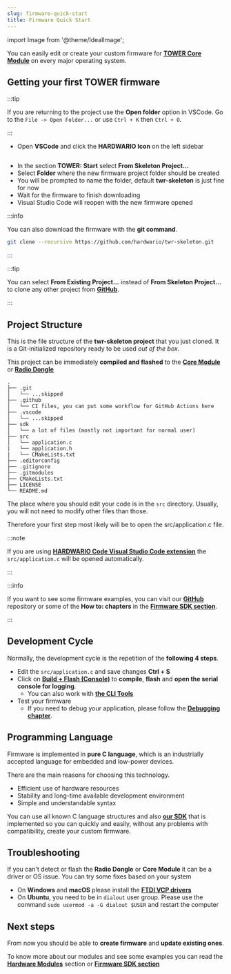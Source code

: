 ```yaml
---
slug: firmware-quick-start
title: Firmware Quick Start
---
```

import Image from '@theme/IdealImage';

You can easily edit or create your custom firmware for [**TOWER Core Module**](../hardware-modules/about-core-module.md) on every major operating system.

## Getting your first TOWER firmware

:::tip

If you are returning to the project use the **Open folder** option in VSCode. Go to the `File -> Open Folder...` or use `Ctrl + K` then `Ctrl + O`.

:::

- Open **VSCode** and click the **HARDWARIO Icon** on the left sidebar

<div class="container">
  <div class="row">
    <div class="col col--6">
      <div><Image img={require('./hardwario-code-sidebar-icon.png')}/></div>
    </div>
    <div class="col col--4">
    </div>
  </div>
</div>

- In the section **TOWER: Start** select **From Skeleton Project...**
- Select **Folder** where the new firmware project folder should be created
- You will be prompted to name the folder, default **twr-skeleton** is just fine for now
- Wait for the firmware to finish downloading
- Visual Studio Code will reopen with the new firmware opened

:::info

You can also download the firmware with the **git command**.

```bash
git clone --recursive https://github.com/hardwario/twr-skeleton.git
```

:::

:::tip

You can select **From Existing Project...** instead of **From Skeleton Project...** to clone any other project from [**GitHub**](https://github.com/hardwario).

:::

## Project Structure

This is the file structure of the **twr-skeleton project** that you just cloned. It is a Git-initialized repository ready to be used *out of the box*.

This project can be immediately **compiled and flashed** to the [**Core Module**](../hardware-modules/about-core-module.md) or [**Radio Dongle**](../hardware-modules/about-core-module.md)

```
.
├── .git
│   └── ...skipped
├── .github
│   └── CI files, you can put some workflow for GitHub Actions here
├── .vscode
│   └── ...skipped
├── sdk
│   └── a lot of files (mostly not important for normal user)
├── src
│   └── application.c
|   └── application.h
|   └── CMakeLists.txt
├── .editorconfig
├── .gitignore
├── .gitmodules
├── CMakeLists.txt
├── LICENSE
└── README.md
```

The place where you should edit your code is in the `src` directory.
Usually, you will not need to modify other files than those.

Therefore your first step most likely will be to open the src/application.c file.

:::note

If you are using [**HARDWARIO Code Visual Studio Code extension**](./about-hardwario-code.md) the `src/application.c` will be opened automatically.

:::

:::info

If you want to see some firmware examples, you can visit our [**GitHub**](https://github.com/hardwario) repository or some of the **How to: chapters** in the [**Firmware SDK section**](../firmware-sdk/index.md).

:::

## Development Cycle

Normally, the development cycle is the repetition of the **following 4 steps**.

- Edit the `src/application.c` and save changes **Ctrl + S**
- Click on [**Build + Flash (Console)**](./hardwario-extension-tutorial.md#build--flash-console) to **compile**, **flash** and **open the serial console for logging**.
  - You can also work with [**the CLI Tools**](./development-with-cli-tools.md)
- Test your firmware
  - If you need to debug your application, please follow the [**Debugging chapter**](./firmware-debugging.md).

## Programming Language

Firmware is implemented in **pure C language**, which is an industrially accepted language for embedded and low-power devices.

There are the main reasons for choosing this technology.

- Efficient use of hardware resources
- Stability and long-time available development environment
- Simple and understandable syntax

You can use all known C language structures and also [**our SDK**](../firmware-sdk/index.md) that is implemented so you can quickly and easily, without any problems with compatibility, create your custom firmware.

## Troubleshooting

If you can't detect or flash the **Radio Dongle** or **Core Module** it can be a driver or OS issue. You can try some fixes based on your system

- On **Windows** and **macOS** please install the [**FTDI VCP drivers**](https://ftdichip.com/drivers/vcp-drivers/)
- On **Ubuntu**, you need to be in `dialout` user group. Please use the command `sudo usermod -a -G dialout $USER` and restart the computer

## Next steps

From now you should be able to **create firmware** and **update existing ones**.

To know more about our modules and see some examples you can read the [**Hardware Modules**](../hardware-modules/index.md) section or [**Firmware SDK section**](../firmware-sdk/index.md)

